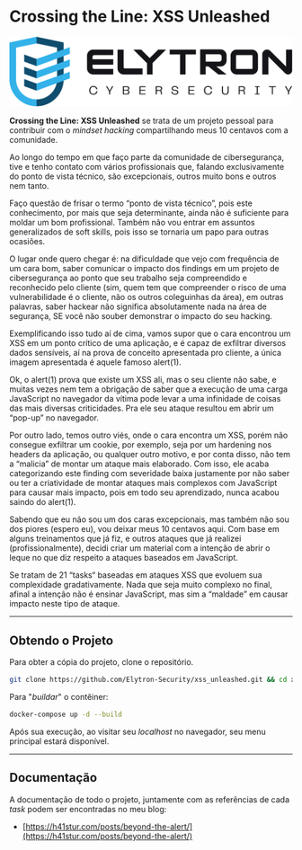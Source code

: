 # Crossing the Line: XSS Unleashed

![XSS Unleashed](/src/img/elytron.png)


**Crossing the Line: XSS Unleashed** se trata de um projeto pessoal para contribuir com o *mindset hacking* compartilhando meus 10 centavos com a comunidade.

Ao longo do tempo em que faço parte da comunidade de cibersegurança, tive e tenho contato com vários profissionais que, falando exclusivamente do ponto de vista técnico, são excepcionais, outros muito bons e outros nem tanto.

Faço questão de frisar o termo “ponto de vista técnico”, pois este conhecimento, por mais que seja determinante, ainda não é suficiente para moldar um bom profissional. Também não vou entrar em assuntos generalizados de soft skills, pois isso se tornaria um papo para outras ocasiões.

O lugar onde quero chegar é: na dificuldade que vejo com frequência de um cara bom, saber comunicar o impacto dos findings em um projeto de cibersegurança ao ponto que seu trabalho seja compreendido e reconhecido pelo cliente (sim, quem tem que compreender o risco de uma vulnerabilidade é o cliente, não os outros coleguinhas da área), em outras palavras, saber hackear não significa absolutamente nada na área de segurança, SE você não souber demonstrar o impacto do seu hacking.

Exemplificando isso tudo aí de cima, vamos supor que o cara encontrou um XSS em um ponto crítico de uma aplicação, e é capaz de exfiltrar diversos dados sensíveis, aí na prova de conceito apresentada pro cliente, a única imagem apresentada é aquele famoso alert(1).

Ok, o alert(1) prova que existe um XSS ali, mas o seu cliente não sabe, e muitas vezes nem tem a obrigação de saber que a execução de uma carga JavaScript no navegador da vítima pode levar a uma infinidade de coisas das mais diversas criticidades. Pra ele seu ataque resultou em abrir um “pop-up” no navegador.

Por outro lado, temos outro viés, onde o cara encontra um XSS, porém não consegue exfiltrar um cookie, por exemplo, seja por um hardening nos headers da aplicação, ou qualquer outro motivo, e por conta disso, não tem a “malicia” de montar um ataque mais elaborado. Com isso, ele acaba categorizando este finding com severidade baixa justamente por não saber ou ter a criatividade de montar ataques mais complexos com JavaScript para causar mais impacto, pois em todo seu aprendizado, nunca acabou saindo do alert(1).

Sabendo que eu não sou um dos caras excepcionais, mas também não sou dos piores (espero eu), vou deixar meus 10 centavos aqui. Com base em alguns treinamentos que já fiz, e outros ataques que já realizei (profissionalmente), decidi criar um material com a intenção de abrir o leque no que diz respeito a ataques baseados em JavaScript.

Se tratam de 21 “tasks“ baseadas em ataques XSS que evoluem sua complexidade gradativamente. Nada que seja muito complexo no final, afinal a intenção não é ensinar JavaScript, mas sim a “maldade” em causar impacto neste tipo de ataque.

---

## Obtendo o Projeto

Para obter a cópia do projeto, clone o repositório.

```bash
git clone https://github.com/Elytron-Security/xss_unleashed.git && cd xss_unleashed
```

Para "*buildar*" o contêiner:

```bash
docker-compose up -d --build
```

Após sua execução, ao visitar seu *localhost* no navegador, seu menu principal estará disponível.

---

## Documentação

A documentação de todo o projeto, juntamente com as referências de cada *task* podem ser encontradas no meu blog:

- [https://h41stur.com/posts/beyond-the-alert/](https://h41stur.com/posts/beyond-the-alert/)

